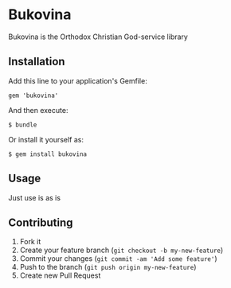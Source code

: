 # Bukovina

Bukovina is the Orthodox Christian God-service library

## Installation

Add this line to your application's Gemfile:

    gem 'bukovina'

And then execute:

    $ bundle

Or install it yourself as:

    $ gem install bukovina

## Usage

Just use is as is

## Contributing

1. Fork it
2. Create your feature branch (`git checkout -b my-new-feature`)
3. Commit your changes (`git commit -am 'Add some feature'`)
4. Push to the branch (`git push origin my-new-feature`)
5. Create new Pull Request
